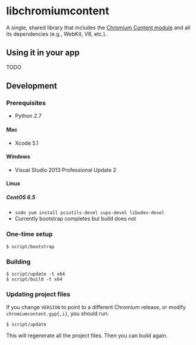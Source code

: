 # libchromiumcontent

A single, shared library that includes the [Chromium Content
module](http://www.chromium.org/developers/content-module) and all its
dependencies (e.g., WebKit, V8, etc.).

## Using it in your app

TODO

## Development

### Prerequisites

* Python 2.7

#### Mac

* Xcode 5.1

#### Windows

* Visual Studio 2013 Professional Update 2

#### Linux

##### CentOS 6.5

* `sudo yum install pciutils-devel cups-devel libudev-devel`
* Currently bootstrap completes but build does not

### One-time setup

    $ script/bootstrap

### Building

    $ script/update -t x64
    $ script/build -t x64

### Updating project files

If you change `VERSION` to point to a different Chromium release, or modify
`chromiumcontent.gyp{,i}`, you should run:

    $ script/update

This will regenerate all the project files. Then you can build again.
